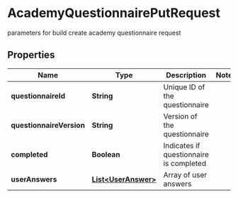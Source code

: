 

# AcademyQuestionnairePutRequest

parameters for build create academy questionnaire request

## Properties

| Name | Type | Description | Notes |
|------------ | ------------- | ------------- | -------------|
|**questionnaireId** | **String** | Unique ID of the questionnaire |  |
|**questionnaireVersion** | **String** | Version of the questionnaire |  |
|**completed** | **Boolean** | Indicates if questionnaire is completed |  |
|**userAnswers** | [**List&lt;UserAnswer&gt;**](UserAnswer.md) | Array of user answers |  |



